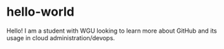 # hello-world

Hello! I am a student with WGU looking to learn more about GitHub and its usage in cloud administration/devops.
